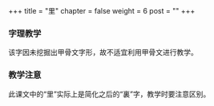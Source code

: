 +++
title = "里"
chapter = false
weight = 6
post = ""
+++
### 字理教学
该字因未挖掘出甲骨文字形，故不适宜利用甲骨文进行教学。
### 教学注意
此课文中的“里”实际上是简化之后的“裏”字，教学时要注意区别。